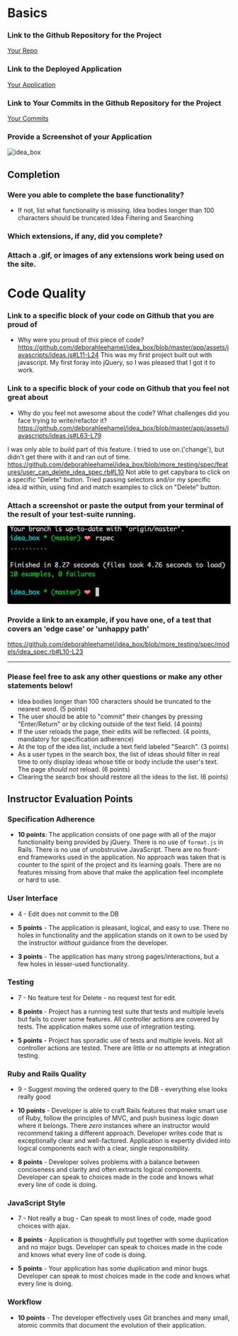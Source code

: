 # Basics

### Link to the Github Repository for the Project
[Your Repo](https://github.com/deborahleehamel/idea_box)

### Link to the Deployed Application
[Your Application](http://my-idea-box.herokuapp.com/)

### Link to Your Commits in the Github Repository for the Project
[Your Commits](https://github.com/deborahleehamel/idea_box/commits/master)

### Provide a Screenshot of your Application
![idea_box](images/idea_box_screenshot.png)

## Completion

### Were you able to complete the base functionality?
* If not, list what functionality is missing.
Idea bodies longer than 100 characters should be truncated
Idea Filtering and Searching

### Which extensions, if any, did you complete?

### Attach a .gif, or images of any extensions work being used on the site.

# Code Quality

### Link to a specific block of your code on Github that you are proud of
* Why were you proud of this piece of code?
https://github.com/deborahleehamel/idea_box/blob/master/app/assets/javascripts/ideas.js#L11-L24
This was my first project built out with javascript. My first foray into jQuery, so I was pleased that I got it to work.


### Link to a specific block of your code on Github that you feel not great about
* Why do you feel not awesome about the code? What challenges did you face trying to write/refactor it?
https://github.com/deborahleehamel/idea_box/blob/master/app/assets/javascripts/ideas.js#L63-L79

I was only able to build part of this feature. I tried to use on.('change'), but didn't get there with it and ran out of time.
https://github.com/deborahleehamel/idea_box/blob/more_testing/spec/features/user_can_delete_idea_spec.rb#L10
Not able to get capybara to click on a specific "Delete" button. Tried passing selectors and/or my specific idea.id within, using find and match examples to click on "Delete" button.


### Attach a screenshot or paste the output from your terminal of the result of your test-suite running.
![test_suite](images/idea_box_test_suite.png)

### Provide a link to an example, if you have one, of a test that covers an 'edge case' or 'unhappy path'
https://github.com/deborahleehamel/idea_box/blob/more_testing/spec/models/idea_spec.rb#L10-L23

-----

### Please feel free to ask any other questions or make any other statements below!

* Idea bodies longer than 100 characters should be truncated to the nearest word. (5 points)
*  The user should be able to "commit" their changes by pressing "Enter/Return" or by clicking outside of the text field. (4 points)
* If the user reloads the page, their edits will be reflected. (4 points, mandatory for specification adherence)
* At the top of the idea list, include a text field labeled "Search". (3 points)
* As a user types in the search box, the list of ideas should filter in real time to only display ideas whose title or body include the user's text. The page _should not_ reload. (6 points)
* Clearing the search box should restore all the ideas to the list. (6 points)

## Instructor Evaluation Points

### Specification Adherence

* **10 points**: The application consists of one page with all of the major functionality being provided by jQuery. There is no use of `format.js` in Rails. There is no use of unobstrusive JavaScript. There are no front-end frameworks used in the application. No approach was taken that is counter to the spirit of the project and its learning goals. There are no features missing from above that make the application feel incomplete or hard to use.

### User Interface

* 4 - Edit does not commit to the DB

* **5 points** - The application is pleasant, logical, and easy to use. There no holes in functionality and the application stands on it own to be used by the instructor _without_ guidance from the developer.
* **3 points** - The application has many strong pages/interactions, but a few holes in lesser-used functionality.

### Testing
* 7 - No feature test for Delete - no request test for edit.

* **8 points** - Project has a running test suite that tests and multiple levels but fails to cover some features. All controller actions are covered by tests. The application makes some use of integration testing.
* **5 points** - Project has sporadic use of tests and multiple levels. Not all controller actions are tested. There are little or no attempts at integration testing.

### Ruby and Rails Quality

* 9 - Suggest moving the ordered query to the DB - everything else looks really good

* **10 points** - Developer is able to craft Rails features that make smart use of Ruby, follow the principles of MVC, and push business logic down where it belongs. There _zero_ instances where an instructor would recommend taking a different approach. Developer writes code that is exceptionally clear and well-factored. Application is expertly divided into logical components each with a clear, single responsibility.
* **8 points** - Developer solves problems with a balance between conciseness and clarity and often extracts logical components. Developer can speak to choices made in the code and knows what every line of code is doing.

### JavaScript Style

* 7 - Not really a bug - Can speak to most lines of code, made good choices with ajax.

* **8 points** - Application is thoughtfully put together with some duplication and no major bugs. Developer can speak to choices made in the code and knows what every line of code is doing.
* **5 points** - Your application has some duplication and minor bugs. Developer can speak to most choices made in the code and knows what every line is doing.

### Workflow

* **10 points** - The developer effectively uses Git branches and many small, atomic commits that document the evolution of their application.

